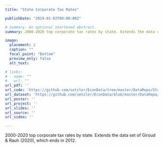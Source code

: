 ```yaml
---
title: "State Corporate Tax Rates"

publishDate: "2019-01-02T00:00:00Z"

# Summary. An optional shortened abstract.
summary: 2000-2020 top corporate tax rates by state. Extends the data set of Giroud & Rauh (2020), which ends in 2012.

image:
  placement: 2
  caption: ""
  focal_point: "Bottom"
  preview_only: false
  alt_text: 

# links:
# - name: ""
#   url: ""
url_pdf: ''
url_code: 'https://github.com/setzler/EconData/tree/master/DataRepo/StateCorpTax'
url_dataset: 'https://github.com/setzler/EconData/blob/master/DataRepo/StateCorpTax/StateCorpTax.csv'
url_poster: ''
url_project: ''
url_slides: ''
url_source: ''
url_video: ''

---
```


2000-2020 top corporate tax rates by state. Extends the data set of Giroud & Rauh (2020), which ends in 2012.
